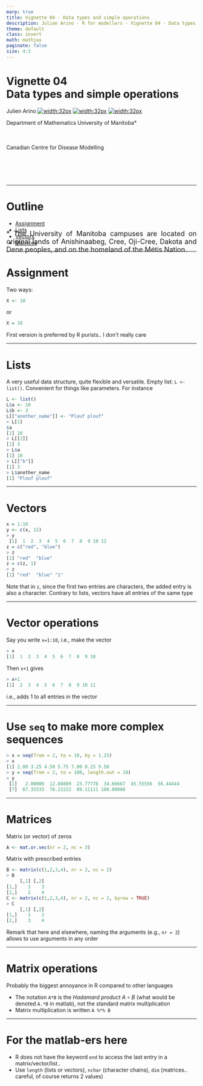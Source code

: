 ```yaml
---
marp: true
title: Vignette 04 - Data types and simple operations
description: Julien Arino - R for modellers - Vignette 04 - Data types and simple operations.
theme: default
class: invert
math: mathjax
paginate: false
size: 4:3
---
```


<style>
  img[alt~="center"] {
    display: block;
    margin: 0 auto;
  }
</style>

<!-- backgroundColor: black -->
<!-- _backgroundImage: "linear-gradient(to top, #85110d, 1%, black)" -->
# Vignette 04<br>Data types and simple operations

Julien Arino [![width:32px](https://raw.githubusercontent.com/julien-arino/presentations/main/FIGS/icons/email-round.png)](mailto:Julien.Arino@umanitoba.ca) [![width:32px](https://raw.githubusercontent.com/julien-arino/presentations/main/FIGS/icons/world-wide-web.png)](https://julien-arino.github.io/) [![width:32px](https://raw.githubusercontent.com/julien-arino/presentations/main/FIGS/icons/github-icon.png)](https://github.com/julien-arino)

Department of Mathematics
University of Manitoba*

<div style = "font-size:18px; margin-top:-10px; padding-bottom:30px;"></div>

Canadian Centre for Disease Modelling

<div style = "text-align: justify; position: relative; bottom: -5%; font-size:18px;">
* The University of Manitoba campuses are located on original lands of Anishinaabeg, Cree, Oji-Cree, Dakota and Dene peoples, and on the homeland of the Métis Nation.</div>

---

<!-- _backgroundImage: "radial-gradient(red,30%,black)" -->
# Outline

- [Assignment](#assignment)
- [Lists](#lists)
- [Vectors](#vectors)
- [Matrices](#matrices)

---

# Assignment

Two ways:

```R
X <- 10
```

or

```R
X = 10
```

First version is preferred by R purists.. I don't really care

---

# Lists

A very useful data structure, quite flexible and versatile. Empty list: `L <- list()`. Convenient for things like parameters. For instance

```R
L <- list()
L$a <- 10
L$b <- 3
L[["another_name"]] <- "Plouf plouf"
> L[1]
$a
[1] 10
> L[[2]]
[1] 3
> L$a
[1] 10
> L[["b"]]
[1] 3
> L$another_name
[1] "Plouf plouf"
```

---

# Vectors

```R
x = 1:10
y <- c(x, 12)
> y
 [1]  1  2  3  4  5  6  7  8  9 10 12
z = c("red", "blue")
> z
[1] "red"  "blue"
z = c(z, 1)
> z
[1] "red"  "blue" "1"
```
Note that in `z`, since the first two entries are characters, the added entry is also a character. Contrary to lists, vectors have all entries of the same type

---

# Vector operations

Say you write `x=1:10`, i.e., make the vector
```R
> x
[1]  1  2  3  4  5  6  7  8  9 10
```
Then `x+1` gives
```R
> x+1
[1]  2  3  4  5  6  7  8  9 10 11
 ```
i.e., adds 1 to all entries in the vector

---

# Use `seq` to make more complex sequences

```R
> x = seq(from = 2, to = 10, by = 1.25)
> x
[1] 2.00 3.25 4.50 5.75 7.00 8.25 9.50
> y = seq(from = 2, to = 100, length.out = 10)
> y
 [1]   2.00000  12.88889  23.77778  34.66667  45.55556  56.44444
 [7]  67.33333  78.22222  89.11111 100.00000
```

---

# Matrices

Matrix (or vector) of zeros
```R
A <- mat.or.vec(nr = 2, nc = 3)
```

Matrix with prescribed entries

```R
B <- matrix(c(1,2,3,4), nr = 2, nc = 2)
> B
     [,1] [,2]
[1,]    1    3
[2,]    2    4
C <- matrix(c(1,2,3,4), nr = 2, nc = 2, byrow = TRUE)
> C
     [,1] [,2]
[1,]    1    2
[2,]    3    4
```

Remark that here and elsewhere, naming the arguments (e.g., `nr = 2`) allows to use arguments in any order

---

# Matrix operations

Probably the biggest annoyance in R compared to other languages

- The notation `A*B` is the *Hadamard product* $A\circ B$ (what would be denoted `A.*B` in matlab), not the standard matrix multiplication
- Matrix multiplication is written `A %*% B`

---

# For the matlab-ers here

- R does not have the keyword `end` to access the last entry in a matrix/vector/list..
- Use `length` (lists or vectors), `nchar` (character chains), `dim` (matrices.. careful, of course returns 2 values)

